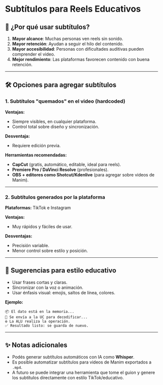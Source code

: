 # Subtítulos para Reels Educativos

## 🎯 ¿Por qué usar subtítulos?

1. **Mayor alcance**: Muchas personas ven reels sin sonido.
2. **Mayor retención**: Ayudan a seguir el hilo del contenido.
3. **Mayor accesibilidad**: Personas con dificultades auditivas pueden comprender el video.
4. **Mejor rendimiento**: Las plataformas favorecen contenido con buena retención.

---

## 🛠️ Opciones para agregar subtítulos

### 1. Subtítulos "quemados" en el video (hardcoded)

**Ventajas:**
- Siempre visibles, en cualquier plataforma.
- Control total sobre diseño y sincronización.

**Desventaja:**
- Requiere edición previa.

**Herramientas recomendadas:**
- **CapCut** (gratis, automático, editable, ideal para reels).
- **Premiere Pro / DaVinci Resolve** (profesionales).
- **OBS + editores como Shotcut/Kdenlive** (para agregar sobre videos de Manim).

---

### 2. Subtítulos generados por la plataforma

**Plataformas:** TikTok e Instagram

**Ventajas:**
- Muy rápidos y fáciles de usar.

**Desventajas:**
- Precisión variable.
- Menor control sobre estilo y posición.

---

## 🧠 Sugerencias para estilo educativo

- Usar frases cortas y claras.
- Sincronizar con la voz o animación.
- Usar énfasis visual: emojis, saltos de línea, colores.

**Ejemplo:**
```
📦 El dato está en la memoria...
🔀 Se envía a la UC para decodificar...
⚙️ La ALU realiza la operación.
✅ Resultado listo: se guarda de nuevo.
```

---

## ✨ Notas adicionales
- Podés generar subtítulos automáticos con IA como **Whisper**.
- Es posible automatizar subtítulos para videos de Manim exportados a `.mp4`.
- A futuro se puede integrar una herramienta que tome el guion y genere los subtítulos directamente con estilo TikTok/educativo.

